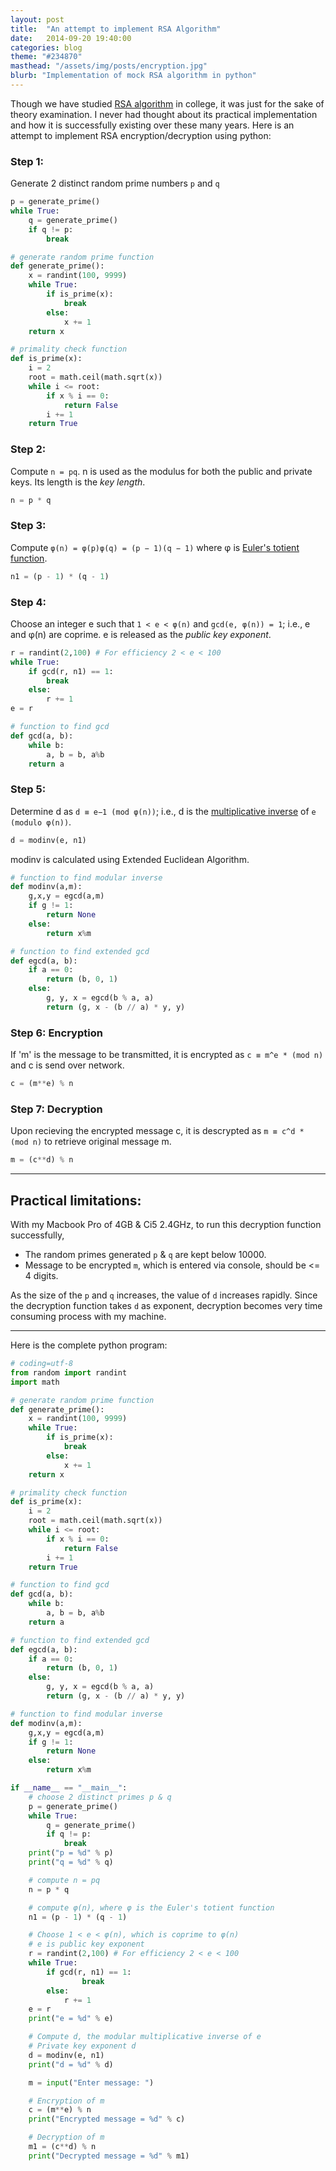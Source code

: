 ```yaml
---
layout: post
title:  "An attempt to implement RSA Algorithm"
date:   2014-09-20 19:40:00
categories: blog
theme: "#234870"
masthead: "/assets/img/posts/encryption.jpg"
blurb: "Implementation of mock RSA algorithm in python"
---
```


Though we have studied [RSA algorithm][1] in college, it was just for the sake of theory examination. I never had thought about its practical implementation and how it is successfully existing over these many years. Here is an attempt to implement RSA encryption/decryption using python:

### Step 1:
Generate 2 distinct random prime numbers `p` and `q`

```python
p = generate_prime()
while True:
	q = generate_prime()
	if q != p:
		break
```

```python
# generate random prime function
def generate_prime():
	x = randint(100, 9999)
	while True:
		if is_prime(x):
			break
		else:
			x += 1
	return x

# primality check function
def is_prime(x):
	i = 2
	root = math.ceil(math.sqrt(x))
	while i <= root:
		if x % i == 0:
			return False
		i += 1
	return True
```

### Step 2:
Compute `n = pq`. n is used as the modulus for both the public and private keys. Its length is the *key length*.

```python
n = p * q
```

### Step 3:
Compute `φ(n) = φ(p)φ(q) = (p − 1)(q − 1)` where φ is [Euler's totient function][2].

```python
n1 = (p - 1) * (q - 1)
```

### Step 4:
Choose an integer e such that `1 < e < φ(n)` and `gcd(e, φ(n)) = 1`; i.e., e and φ(n) are coprime. e is released as the *public key exponent*.

```python
r = randint(2,100) # For efficiency 2 < e < 100
while True:
	if gcd(r, n1) == 1:
		break
	else:
		r += 1
e = r
```

```python
# function to find gcd
def gcd(a, b):
	while b:
		a, b = b, a%b
	return a
```

### Step 5:
Determine d as `d ≡ e−1 (mod φ(n))`; i.e., d is the [multiplicative inverse][3] of `e (modulo φ(n))`.

```python
d = modinv(e, n1)
```

modinv is calculated using Extended Euclidean Algorithm.

```python
# function to find modular inverse
def modinv(a,m):
	g,x,y = egcd(a,m)
	if g != 1:
		return None
	else:
		return x%m

# function to find extended gcd
def egcd(a, b):
	if a == 0:
		return (b, 0, 1)
	else:
		g, y, x = egcd(b % a, a)
		return (g, x - (b // a) * y, y)
```

### Step 6: Encryption
If 'm' is the message to be transmitted, it is encrypted as `c ≡ m^e * (mod n)` and c is send over network.

```python
c = (m**e) % n
```

### Step 7: Decryption
Upon recieving the encrypted message c, it is descrypted as `m ≡ c^d * (mod n)` to retrieve original message m.

```python
m = (c**d) % n
```

**********

## Practical limitations:
With my Macbook Pro of 4GB & Ci5 2.4GHz, to run this decryption function successfully,

+   The random primes generated `p` & `q` are kept below 10000.
+   Message to be encrypted `m`, which is entered via console, should be <= 4 digits.

As the size of the `p` and `q` increases, the value of `d` increases rapidly. Since the decryption function takes `d` as exponent, decryption becomes very time consuming process with my machine.

**********

Here is the complete python program:

```python
# coding=utf-8
from random import randint
import math

# generate random prime function
def generate_prime():
	x = randint(100, 9999)
	while True:
		if is_prime(x):
			break
		else:
			x += 1
	return x

# primality check function
def is_prime(x):
	i = 2
	root = math.ceil(math.sqrt(x))
	while i <= root:
		if x % i == 0:
			return False
		i += 1
	return True

# function to find gcd
def gcd(a, b):
	while b:
		a, b = b, a%b
	return a

# function to find extended gcd
def egcd(a, b):
	if a == 0:
		return (b, 0, 1)
	else:
		g, y, x = egcd(b % a, a)
		return (g, x - (b // a) * y, y)

# function to find modular inverse
def modinv(a,m):
	g,x,y = egcd(a,m)
	if g != 1:
		return None
	else:
		return x%m

if __name__ == "__main__":
	# choose 2 distinct primes p & q
	p = generate_prime()
	while True:
		q = generate_prime()
		if q != p:
			break
	print("p = %d" % p)
	print("q = %d" % q)

	# compute n = pq
	n = p * q

	# compute φ(n), where φ is the Euler's totient function
	n1 = (p - 1) * (q - 1)

	# Choose 1 < e < φ(n), which is coprime to φ(n)
	# e is public key exponent
	r = randint(2,100) # For efficiency 2 < e < 100
	while True:
		if gcd(r, n1) == 1:
				break
		else:
			r += 1
	e = r
	print("e = %d" % e)

	# Compute d, the modular multiplicative inverse of e
	# Private key exponent d
	d = modinv(e, n1)
	print("d = %d" % d)

	m = input("Enter message: ")

	# Encryption of m
	c = (m**e) % n
	print("Encrypted message = %d" % c)

	# Decryption of m
	m1 = (c**d) % n
	print("Decrypted message = %d" % m1)

```

[1]: http://en.wikipedia.org/wiki/RSA_(cryptosystem)
[2]: http://en.wikipedia.org/wiki/Euler%27s_totient_function
[3]: http://en.wikipedia.org/wiki/Modular_multiplicative_inverse
